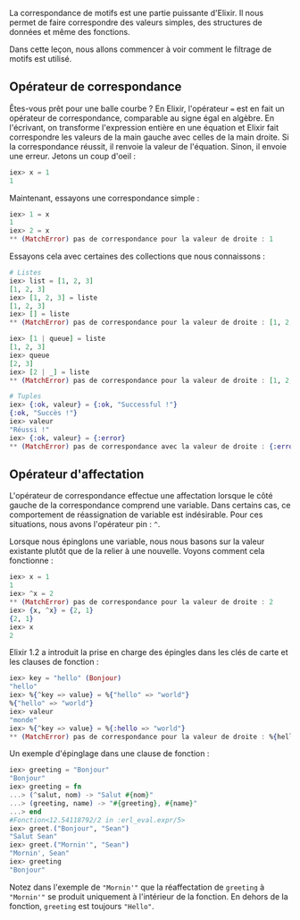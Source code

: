 La correspondance de motifs est une partie puissante d'Elixir. Il nous permet de faire correspondre des valeurs simples, des structures de données et même des fonctions.

Dans cette leçon, nous allons commencer à voir comment le filtrage de motifs est utilisé.

## Opérateur de correspondance

Êtes-vous prêt pour une balle courbe ? En Elixir, l'opérateur `=` est en fait un opérateur de correspondance, comparable au signe égal en algèbre. En l'écrivant, on transforme l'expression entière en une équation et Elixir fait correspondre les valeurs de la main gauche avec celles de la main droite. Si la correspondance réussit, il renvoie la valeur de l'équation. Sinon, il envoie une erreur. Jetons un coup d'oeil :

```elixir
iex> x = 1
1
```

Maintenant, essayons une correspondance simple :

```elixir
iex> 1 = x
1
iex> 2 = x
** (MatchError) pas de correspondance pour la valeur de droite : 1
```

Essayons cela avec certaines des collections que nous connaissons :

```elixir
# Listes
iex> list = [1, 2, 3]
[1, 2, 3]
iex> [1, 2, 3] = liste
[1, 2, 3]
iex> [] = liste
** (MatchError) pas de correspondance pour la valeur de droite : [1, 2, 3]

iex> [1 | queue] = liste
[1, 2, 3]
iex> queue
[2, 3]
iex> [2 | _] = liste
** (MatchError) pas de correspondance pour la valeur de droite : [1, 2, 3]

# Tuples
iex> {:ok, valeur} = {:ok, "Successful !"}
{:ok, "Succès !"}
iex> valeur
"Réussi !"
iex> {:ok, valeur} = {:error}
** (MatchError) pas de correspondance avec la valeur de droite : {:error}
```

## Opérateur d'affectation

L'opérateur de correspondance effectue une affectation lorsque le côté gauche de la correspondance comprend une variable.
Dans certains cas, ce comportement de réassignation de variable est indésirable.
Pour ces situations, nous avons l'opérateur pin : `^`.

Lorsque nous épinglons une variable, nous nous basons sur la valeur existante plutôt que de la relier à une nouvelle.
Voyons comment cela fonctionne :

```elixir
iex> x = 1
1
iex> ^x = 2
** (MatchError) pas de correspondance pour la valeur de droite : 2
iex> {x, ^x} = {2, 1}
{2, 1}
iex> x
2
```

Elixir 1.2 a introduit la prise en charge des épingles dans les clés de carte et les clauses de fonction :

```elixir
iex> key = "hello" (Bonjour)
"hello"
iex> %{^key => value} = %{"hello" => "world"}
%{"hello" => "world"}
iex> valeur
"monde"
iex> %{^key => value} = %{:hello => "world"}
** (MatchError) pas de correspondance pour la valeur de droite : %{hello : "world"}
```

Un exemple d'épinglage dans une clause de fonction :

```elixir
iex> greeting = "Bonjour"
"Bonjour"
iex> greeting = fn
...> (^salut, nom) -> "Salut #{nom}"
...> (greeting, name) -> "#{greeting}, #{name}"
...> end
#Fonction<12.54118792/2 in :erl_eval.expr/5>
iex> greet.("Bonjour", "Sean")
"Salut Sean"
iex> greet.("Mornin'", "Sean")
"Mornin', Sean"
iex> greeting
"Bonjour"
```

Notez dans l'exemple de `"Mornin'"` que la réaffectation de `greeting` à `"Mornin'"` se produit uniquement à l'intérieur de la fonction. En dehors de la fonction, `greeting` est toujours `"Hello"`.
